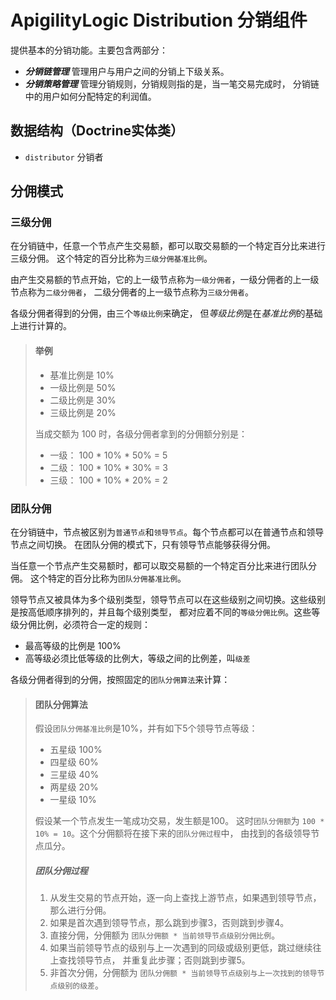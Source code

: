 # ApigilityLogic Distribution 分销组件
提供基本的分销功能。主要包含两部分：
- **_分销链管理_** 管理用户与用户之间的分销上下级关系。
- **_分销策略管理_** 管理分销规则，分销规则指的是，当一笔交易完成时，
  分销链中的用户如何分配特定的利润值。
  
## 数据结构（Doctrine实体类）
- `distributor` 分销者

## 分佣模式

### 三级分佣
在分销链中，任意一个节点产生交易额，都可以取交易额的一个特定百分比来进行三级分佣。
这个特定的百分比称为`三级分佣基准比例`。

由产生交易额的节点开始，它的上一级节点称为`一级分佣者`，一级分佣者的上一级节点称为`二级分佣者`，
二级分佣者的上一级节点称为`三级分佣者`。

各级分佣者得到的分佣，由三个`等级比例`来确定， 但*等级比例*是在*基准比例*的基础上进行计算的。

> #### 举例
> - 基准比例是 10%
> - 一级比例是 50%
> - 二级比例是 30%
> - 三级比例是 20%
> 
> 当成交额为 100 时，各级分佣者拿到的分佣额分别是：
> - 一级： 100 * 10% * 50% = 5
> - 二级： 100 * 10% * 30% = 3
> - 三级： 100 * 10% * 20% = 2

### 团队分佣
在分销链中，节点被区别为`普通节点`和`领导节点`。每个节点都可以在普通节点和领导节点之间切换。
在团队分佣的模式下，只有领导节点能够获得分佣。

当任意一个节点产生交易额时，都可以取交易额的一个特定百分比来进行团队分佣。
这个特定的百分比称为`团队分佣基准比例`。

领导节点又被具体为多个级别类型，领导节点可以在这些级别之间切换。这些级别是按高低顺序排列的，并且每个级别类型，
都对应着不同的`等级分佣比例`。这些等级分佣比例，必须符合一定的规则：

- 最高等级的比例是 100%
- 高等级必须比低等级的比例大，等级之间的比例差，叫`级差`

各级分佣者得到的分佣，按照固定的`团队分佣算法`来计算：

> #### 团队分佣算法
> 假设`团队分佣基准比例`是10%，并有如下5个领导节点等级：
> - 五星级 100%
> - 四星级 60%
> - 三星级 40%
> - 两星级 20%
> - 一星级 10%
> 
> 假设某一个节点发生一笔成功交易，发生额是100。
> 这时`团队分佣额`为 `100 * 10% = 10`。这个分佣额将在接下来的`团队分佣过程`中，
> 由找到的各级领导节点瓜分。
> 
> ##### _团队分佣过程_
> 1. 从发生交易的节点开始，逐一向上查找上游节点，如果遇到领导节点，那么进行分佣。
> 2. 如果是首次遇到领导节点，那么跳到步骤3，否则跳到步骤4。
> 3. 直接分佣，分佣额为 `团队分佣额 * 当前领导节点级别分佣比例`。
> 4. 如果当前领导节点的级别与上一次遇到的同级或级别更低，跳过继续往上查找领导节点，
>    并重复此步骤；否则跳到步骤5。
> 5. 非首次分佣，分佣额为 `团队分佣额 * 当前领导节点级别与上一次找到的领导节点级别的级差`。